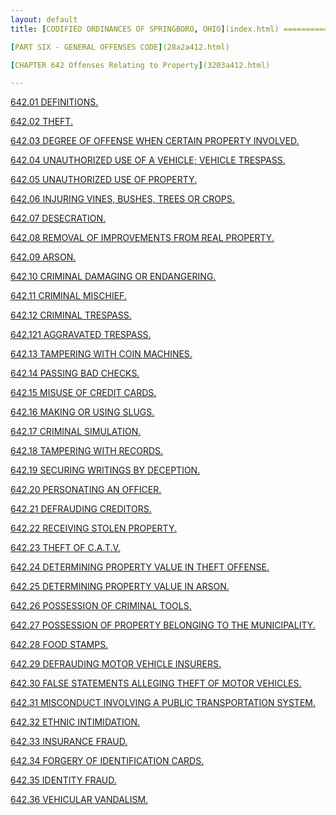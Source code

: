 ```yaml
---
layout: default 
title: [CODIFIED ORDINANCES OF SPRINGBORO, OHIO](index.html) =====================================================

[PART SIX - GENERAL OFFENSES CODE](28a2a412.html)

[CHAPTER 642 Offenses Relating to Property](3203a412.html)

---
```


[642.01 DEFINITIONS.](3238a412.html)

[642.02 THEFT.](3269a412.html)

[642.03 DEGREE OF OFFENSE WHEN CERTAIN PROPERTY
INVOLVED.](3284a412.html)

[642.04 UNAUTHORIZED USE OF A VEHICLE; VEHICLE TRESPASS.](328ea412.html)

[642.05 UNAUTHORIZED USE OF PROPERTY.](329ea412.html)

[642.06 INJURING VINES, BUSHES, TREES OR CROPS.](32aaa412.html)

[642.07 DESECRATION.](32b2a412.html)

[642.08 REMOVAL OF IMPROVEMENTS FROM REAL PROPERTY.](32bea412.html)

[642.09 ARSON.](32c4a412.html)

[642.10 CRIMINAL DAMAGING OR ENDANGERING.](32cca412.html)

[642.11 CRIMINAL MISCHIEF.](32d4a412.html)

[642.12 CRIMINAL TRESPASS.](32e6a412.html)

[642.121 AGGRAVATED TRESPASS.](32faa412.html)

[642.13 TAMPERING WITH COIN MACHINES.](32ffa412.html)

[642.14 PASSING BAD CHECKS.](3304a412.html)

[642.15 MISUSE OF CREDIT CARDS.](331ba412.html)

[642.16 MAKING OR USING SLUGS.](332da412.html)

[642.17 CRIMINAL SIMULATION.](3334a412.html)

[642.18 TAMPERING WITH RECORDS.](333da412.html)

[642.19 SECURING WRITINGS BY DECEPTION.](3344a412.html)

[642.20 PERSONATING AN OFFICER.](334ca412.html)

[642.21 DEFRAUDING CREDITORS.](3351a412.html)

[642.22 RECEIVING STOLEN PROPERTY.](3359a412.html)

[642.23 THEFT OF C.A.T.V.](3366a412.html)

[642.24 DETERMINING PROPERTY VALUE IN THEFT OFFENSE.](3369a412.html)

[642.25 DETERMINING PROPERTY VALUE IN ARSON.](3380a412.html)

[642.26 POSSESSION OF CRIMINAL TOOLS.](338ba412.html)

[642.27 POSSESSION OF PROPERTY BELONGING TO THE
MUNICIPALITY.](3396a412.html)

[642.28 FOOD STAMPS.](339ca412.html)

[642.29 DEFRAUDING MOTOR VEHICLE INSURERS.](33a3a412.html)

[642.30 FALSE STATEMENTS ALLEGING THEFT OF MOTOR
VEHICLES.](33a8a412.html)

[642.31 MISCONDUCT INVOLVING A PUBLIC TRANSPORTATION
SYSTEM.](33ada412.html)

[642.32 ETHNIC INTIMIDATION.](33bda412.html)

[642.33 INSURANCE FRAUD.](33c4a412.html)

[642.34 FORGERY OF IDENTIFICATION CARDS.](33d4a412.html)

[642.35 IDENTITY FRAUD.](33dda412.html)

[642.36 VEHICULAR VANDALISM.](33e0a412.html)
